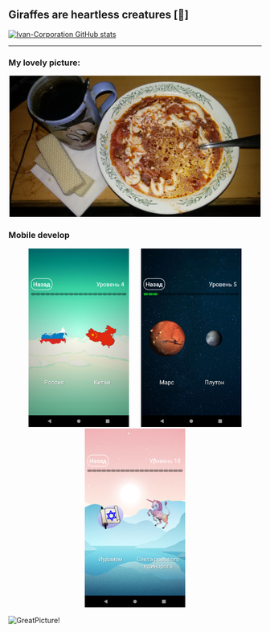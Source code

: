 ## Giraffes are heartless creatures [:giraffe:]

[![Ivan-Corporation GitHub stats](https://github-readme-stats.vercel.app/api?username=Ivan-Corporation&show_icons=true&theme=dark)](https://github.com/Ivan-Corporation/github-readme-stats)



---
### My lovely picture:
<p align="center">
   <img src="https://github.com/Ivan-Corporation/Ivan-Corporation/blob/main/15953455368650.jpg" width="500"/>
  </p>


### Mobile develop
<p align="center" float="left">
  <img src="https://github.com/Ivan-Corporation/Ivan-Corporation/blob/main/Screenshot_1584511056.png" width="200" hspace="10"/>
  <img src="https://github.com/Ivan-Corporation/Ivan-Corporation/blob/main/Screenshot_1584511104.png" width="200" hspace="10"/> 
  <img src="https://github.com/Ivan-Corporation/Ivan-Corporation/blob/main/Screenshot_1584511351.png" width="200" hspace="10"/>
</p>



<img align="left" width="300px" alt="GreatPicture!" src="https://www.codewars.com/users/Ivan-Corporation/badges/large"/> 
